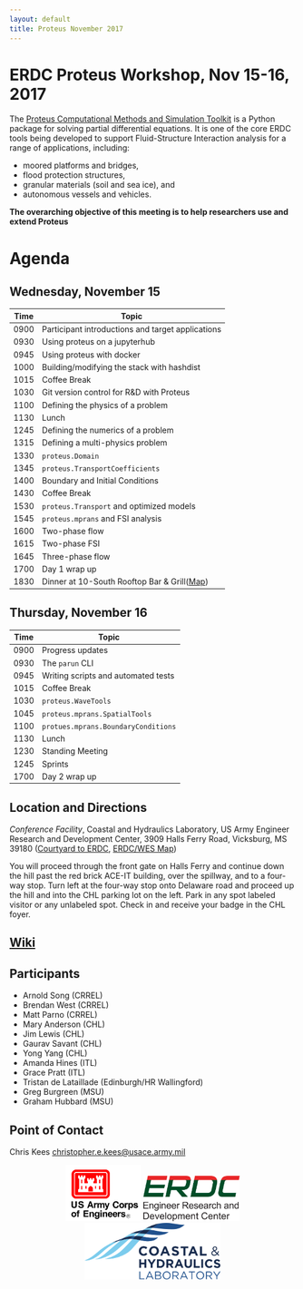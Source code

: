 ```yaml
---
layout: default
title: Proteus November 2017
---
```


# ERDC Proteus Workshop, Nov 15-16, 2017

The [Proteus Computational Methods and Simulation Toolkit](https://github.com/erdc/proteus) is a Python package for solving partial differential equations. It is one of the core ERDC tools being developed to support Fluid-Structure Interaction analysis for a range of applications, including:

- moored platforms and bridges,
- flood protection structures,
- granular materials (soil and sea ice), and
- autonomous vessels and vehicles.

**The overarching objective of this meeting is to help researchers use and extend Proteus**

# Agenda

## Wednesday, November 15

Time | Topic 
-----|-------
0900 | Participant introductions and target applications
0930 | Using proteus on a jupyterhub
0945 | Using proteus with docker
1000 | Building/modifying the stack with hashdist
1015 | Coffee Break |
1030 | Git version control for R&D with Proteus
1100 | Defining the physics of a problem
1130 | Lunch 
1245 | Defining the numerics of a problem 
1315 | Defining a multi-physics problem
1330 | `proteus.Domain`
1345 | `proteus.TransportCoefficients`
1400 | Boundary and Initial Conditions 
1430 | Coffee Break
1530 | `proteus.Transport` and optimized models
1545 | `proteus.mprans` and FSI analysis
1600 | Two-phase flow
1615 | Two-phase FSI
1645 | Three-phase flow
1700 | Day 1 wrap up
1830 | Dinner at 10-South Rooftop Bar & Grill([Map](https://goo.gl/maps/wrdrkbT8gvC2))

## Thursday, November 16

Time | Topic
-----|-------
0900 | Progress updates
0930 | The `parun` CLI
0945 | Writing scripts and automated tests
1015 | Coffee Break
1030 | `proteus.WaveTools`
1045 | `proteus.mprans.SpatialTools`
1100 | `protues.mprans.BoundaryConditions`
1130 | Lunch
1230 | Standing Meeting
1245 | Sprints
1700 | Day 2 wrap up

## Location and Directions

*Conference Facility*, Coastal and Hydraulics Laboratory, US Army Engineer Research and Development Center, 3909 Halls Ferry Road, Vicksburg, MS 39180 ([Courtyard to ERDC](https://goo.gl/maps/SvoHVF2zV7q), [ERDC/WES Map](images/ERDC-Map.jpg))

You will proceed through the front gate on Halls Ferry and continue down the hill past the red brick ACE-IT building, over the spillway, and to a four-way stop. Turn left at the four-way stop onto Delaware road and proceed up the hill and into the CHL parking lot on the left. Park in any spot labeled visitor  or any unlabeled spot. Check in and receive your badge in the CHL foyer.

## [Wiki](https://github.com/erdc-cm/workshops/wiki)

## Participants

- Arnold Song (CRREL)
- Brendan West (CRREL)
- Matt Parno (CRREL)
- Mary Anderson (CHL)
- Jim Lewis (CHL)
- Gaurav Savant (CHL)
- Yong Yang (CHL)
- Amanda Hines (ITL)
- Grace Pratt (ITL)
- Tristan de Lataillade (Edinburgh/HR Wallingford)
- Greg Burgreen (MSU)
- Graham Hubbard (MSU)

## Point of Contact

Chris Kees <christopher.e.kees@usace.army.mil>

<center>
<img src="images/usace.svg" height="100">
<img src="images/erdc.svg" height="80">
<img src="images/CHL_Logo.svg" height="100">
</center>

